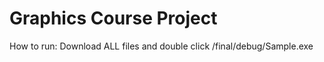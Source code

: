# Graphics Course Project

How to run: 
Download ALL files and double click /final/debug/Sample.exe
